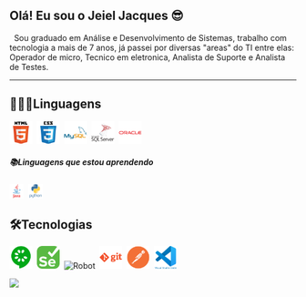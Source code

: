 ## Olá! Eu sou o Jeiel Jacques 😎

<div>
  <p>&nbsp;&nbsp;Sou graduado em Análise e Desenvolvimento de Sistemas, trabalho com tecnologia a mais de 7 anos, já passei por diversas 
  "areas" do TI entre elas: Operador de micro, Tecnico em eletronica, Analista de Suporte e Analista de Testes.</p>
</div>

---
<div>
  
## 👨🏾‍💻Linguagens
  
  <img src="https://raw.githubusercontent.com/devicons/devicon/6910f0503efdd315c8f9b858234310c06e04d9c0/icons/html5/html5-original-wordmark.svg" title="HTML5" alt="HTML" width="40" height="40"/>&nbsp;
  <img src="https://raw.githubusercontent.com/devicons/devicon/6910f0503efdd315c8f9b858234310c06e04d9c0/icons/css3/css3-original-wordmark.svg" title="CSS3" alt="CSS" width="40" height="40"/>&nbsp;
  <img src="https://raw.githubusercontent.com/devicons/devicon/6910f0503efdd315c8f9b858234310c06e04d9c0/icons/mysql/mysql-original-wordmark.svg" title="MYSQL" alt="MYSQL" width="40" height="40"/>&nbsp;
  <img src="https://raw.githubusercontent.com/devicons/devicon/6910f0503efdd315c8f9b858234310c06e04d9c0/icons/microsoftsqlserver/microsoftsqlserver-original-wordmark.svg" title="SQLServer" alt="SQLServer" width="40" height="40"/>&nbsp;
  <img src="https://raw.githubusercontent.com/devicons/devicon/6910f0503efdd315c8f9b858234310c06e04d9c0/icons/oracle/oracle-original.svg" title="Oracle" alt="Oracle" width="40" height="40"/>&nbsp;
</div>


<div>
  
##### 📚Linguagens que estou aprendendo

  <img src="https://raw.githubusercontent.com/devicons/devicon/6910f0503efdd315c8f9b858234310c06e04d9c0/icons/java/java-original-wordmark.svg" title="JAVA" alt="JAVA" width="25" height="25"/>&nbsp;
  <img src="https://raw.githubusercontent.com/devicons/devicon/6910f0503efdd315c8f9b858234310c06e04d9c0/icons/python/python-original-wordmark.svg" title="PYTHON" alt="python" width="25" height="25"/>&nbsp;
</div>

<div>

## 🛠️Tecnologias
  <img src="https://raw.githubusercontent.com/devicons/devicon/6910f0503efdd315c8f9b858234310c06e04d9c0/icons/cucumber/cucumber-plain.svg" title="Cucumber" alt="Cucumber" width="40" height="40"/>&nbsp;
  <img src="https://raw.githubusercontent.com/tandpfun/skill-icons/59059d9d1a2c092696dc66e00931cc1181a4ce1f/icons/Selenium.svg" title="Selenium" alt="Selenium" width="40" height="40"/>&nbsp;
  <img src="https://camo.githubusercontent.com/468b8c66a1f26fe988396464300464e0bed947d560006b70cafd31f30757471c/68747470733a2f2f7777772e7376677265706f2e636f6d2f73686f772f3337343034392f726f626f746672616d65776f726b2e737667" title="Robot" alt="Robot" width="40" height="40"/>&nbsp;
  <img src="https://raw.githubusercontent.com/devicons/devicon/6910f0503efdd315c8f9b858234310c06e04d9c0/icons/git/git-plain-wordmark.svg" title="Git" alt="Git" width="40" height="40"/>&nbsp;
  <img src="https://raw.githubusercontent.com/devicons/devicon/6910f0503efdd315c8f9b858234310c06e04d9c0/icons/postman/postman-original.svg" title="Postman" alt="POSTMAN" width="40" height="40"/>&nbsp;
  <img src="https://raw.githubusercontent.com/devicons/devicon/6910f0503efdd315c8f9b858234310c06e04d9c0/icons/vscode/vscode-original-wordmark.svg" title="VSCode" alt="VSCode" width="40" height="40"/>&nbsp;
  

</div>
<div>
  <a href=https://www.linkedin.com/in/jeieljacques/>
    <img height="180em" src=https://github-readme-stats.vercel.app/api?username=JeielJacques&show_icons=true&theme=github_dark>
  <!-- <img height="180em" src=https://github-readme-stats.vercel.app/api/top-langs/?username=JeielJacques&show_icons=true&theme=github_dark&layout=donut> -->
</div>

